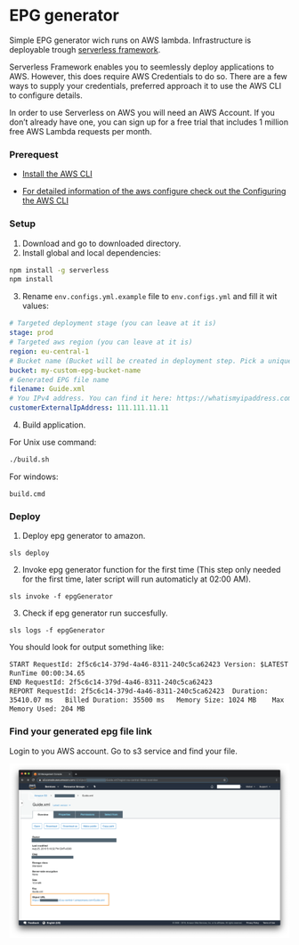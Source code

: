 # EPG generator

Simple EPG generator wich runs on AWS lambda. Infrastructure is deployable trough [serverless framework](https://serverless.com).

Serverless Framework enables you to seemlessly deploy applications to AWS. However, this does require AWS Credentials to do so. There are a few ways to supply your credentials, preferred approach it to use the AWS CLI to configure details.

In order to use Serverless on AWS you will need an AWS Account. If you don’t already have one, you can sign up for a free trial that includes 1 million free AWS Lambda requests per month.

### Prerequest

- [Install the AWS CLI](https://docs.aws.amazon.com/cli/latest/userguide/cli-chap-install.html)

- [For detailed information of the aws configure check out the Configuring the AWS CLI](https://docs.aws.amazon.com/cli/latest/userguide/cli-chap-configure.html?linkCode=w61&imprToken=rIpUBadxcvuX734XP4x85Q&slotNum=1)

### Setup

1. Download and go to downloaded directory.
2. Install global and local dependencies:

```sh
npm install -g serverless
npm install
```

3. Rename `env.configs.yml.example` file to `env.configs.yml` and fill it wit values:

```yaml
# Targeted deployment stage (you can leave at it is)
stage: prod
# Targeted aws region (you can leave at it is)
region: eu-central-1
# Bucket name (Bucket will be created in deployment step. Pick a unique name. Only lowercase allowed)
bucket: my-custom-epg-bucket-name
# Generated EPG file name
filename: Guide.xml
# You IPv4 address. You can find it here: https://whatismyipaddress.com/
customerExternalIpAddress: 111.111.11.11
```

4. Build application.

For Unix use command:

```sh
./build.sh
```

For windows:

```cdm
build.cmd
```

### Deploy

1. Deploy epg generator to amazon.

```
sls deploy
```

2. Invoke epg generator function for the first time (This step only needed for the first time, later script will run automaticly at 02:00 AM).

```
sls invoke -f epgGenerator
```

3. Check if epg generator run succesfully.

```
sls logs -f epgGenerator
```

You should look for output something like:

```
START RequestId: 2f5c6c14-379d-4a46-8311-240c5ca62423 Version: $LATEST
RunTime 00:00:34.65
END RequestId: 2f5c6c14-379d-4a46-8311-240c5ca62423
REPORT RequestId: 2f5c6c14-379d-4a46-8311-240c5ca62423	Duration: 35410.07 ms	Billed Duration: 35500 ms 	Memory Size: 1024 MB	Max Memory Used: 204 MB
```

### Find your generated epg file link

Login to you AWS account. Go to s3 service and find your file.

![aws](media/filename.png)
